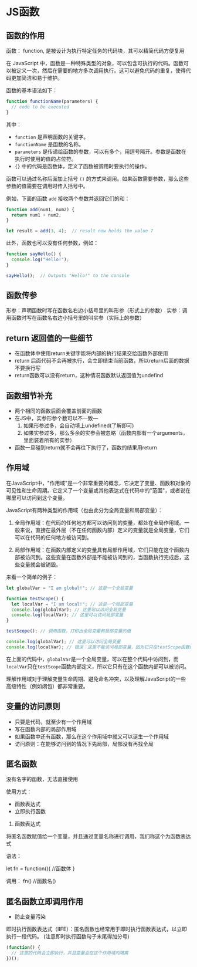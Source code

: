 # JS函数

 ## 函数的作用

 函数： function, 是被设计为执行特定任务的代码块，其可以精简代码方便复用

 在 JavaScript 中，函数是一种特殊类型的对象，可以包含可执行的代码。函数可以被定义一次，然后在需要的地方多次调用执行。这可以避免代码的重复，使得代码更加简洁和易于维护。

函数的基本语法如下：

```javascript
function functionName(parameters) {
  // code to be executed
}
```

其中：

- `function` 是声明函数的关键字。
- `functionName` 是函数的名称。
- `parameters` 是传递给函数的参数，可以有多个，用逗号隔开。参数是函数在执行时使用的值的占位符。
- `{}` 中的代码是函数体，定义了函数被调用时要执行的操作。

函数可以通过名称后面加上括号 `()` 的方式来调用。如果函数需要参数，那么这些参数的值需要在调用时传入括号中。

例如，下面的函数 `add` 接收两个参数并返回它们的和：

```javascript
function add(num1, num2) {  
  return num1 + num2;
}

let result = add(3, 4);  // result now holds the value 7
```

此外，函数也可以没有任何参数，例如：

```javascript
function sayHello() {
  console.log("Hello!");
}

sayHello();  // Outputs "Hello!" to the console
```


## 函数传参

形参：声明函数时写在函数名右边小括号里的叫形参（形式上的参数）
实参：调用函数时写在函数名右边小括号里的叫实参（实际上的参数）

## return 返回值的一些细节

- 在函数体中使用return关键字能将内部的执行结果交给函数外部使用
- return 后面代码不会再被执行，会立即结束当前函数，所以return后面的数据不要换行写
- return函数可以没有return，这种情况函数默认返回值为undefind


## 函数细节补充

- 两个相同的函数后面会覆盖前面的函数
- 在JS中，实参形参个数可以不一致—
  1. 如果形参过多，会自动填上undefined(了解即可)
  2. 如果实参过多，那么多余的实参会被忽略（函数内部有一个arguments，里面装着所有的实参）
- 函数一旦碰到return就不会再往下执行了，函数的结果用return


## 作用域

在JavaScript中，"作用域"是一个非常重要的概念，它决定了变量、函数和对象的可见性和生命周期。它定义了一个变量或其他表达式在代码中的"范围"，或者说在哪里可以访问到这个变量。

JavaScript有两种类型的作用域（也由此分为全局变量和局部变量）：

1. 全局作用域：在代码的任何地方都可以访问到的变量，都处在全局作用域。一般来说，直接在最外层（不在任何函数内部）定义的变量就是全局变量，它们可以在代码的任何地方被访问到。

2. 局部作用域：在函数内部定义的变量具有局部作用域，它们只能在这个函数内部被访问到。这些变量在函数外部是不能被访问到的，当函数执行完成后，这些变量就会被销毁。

来看一个简单的例子：

```javascript 
let globalVar = "I am global!"; // 这是一个全局变量

function testScope() {
  let localVar = "I am local!"; // 这是一个局部变量
  console.log(globalVar); // 这里可以访问全局变量
  console.log(localVar); // 这里可以访问局部变量
}

testScope(); // 调用函数，打印出全局变量和局部变量的值

console.log(globalVar); // 这里可以访问全局变量
console.log(localVar); // 错误：这里不能访问局部变量，因为它只在testScope函数内部定义
```

在上面的代码中，`globalVar`是一个全局变量，可以在整个代码中访问到，而`localVar`只在`testScope`函数内部定义，所以它只有在这个函数内部可以被访问。

理解作用域对于理解变量生命周期、避免命名冲突，以及理解JavaScript的一些高级特性（例如闭包）都非常重要。



## 变量的访问原则

- 只要是代码，就至少有一个作用域
- 写在函数内部的局部作用域
- 如果函数中还有函数，那么在这个作用域中就又可以诞生一个作用域
- 访问原则：在能够访问到的情况下先局部，局部没有再找全局


## 匿名函数

没有名字的函数，无法直接使用

使用方式：
- 函数表达式
- 立即执行函数


1. 函数表达式

将匿名函数赋值给一个变量，并且通过变量名称进行调用，我们称这个为函数表达式

语法：

let fn = function(){
  //函数体
}

调用：
fn()  //函数名()

## 匿名函数立即调用作用

- 防止变量污染

即时执行函数表达式（IIFE）：匿名函数也经常用于即时执行函数表达式，以立即执行一段代码。
(注意即时执行函数句子末尾得加分号)

```js 
(function() {
  // 这里的代码会立即执行，并且变量会在这个作用域内隔离
})();

```
